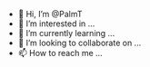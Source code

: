 - 👋 Hi, I’m @PalmT
- 👀 I’m interested in ...
- 🌱 I’m currently learning ...
- 💞️ I’m looking to collaborate on ...
- 📫 How to reach me ...

<!---
PalmT/PalmT is a ✨ special ✨ repository because its `README.md` (this file) appears on your GitHub profile.
You can click the Preview link to take a look at your changes.
--->
